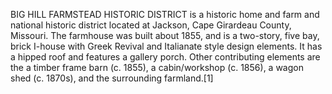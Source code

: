 BIG HILL FARMSTEAD HISTORIC DISTRICT is a historic home and farm and national historic district located at Jackson, Cape Girardeau County, Missouri. The farmhouse was built about 1855, and is a two-story, five bay, brick I-house with Greek Revival and Italianate style design elements. It has a hipped roof and features a gallery porch. Other contributing elements are the a timber frame barn (c. 1855), a cabin/workshop (c. 1856), a wagon shed (c. 1870s), and the surrounding farmland.[1]
